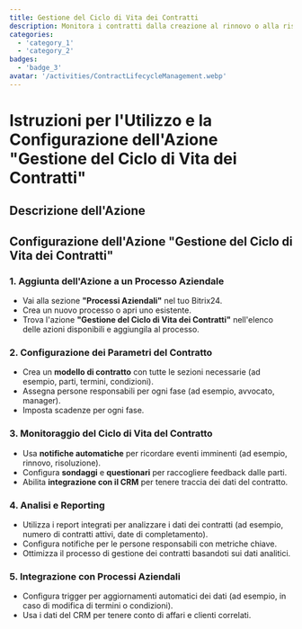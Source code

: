 ```yaml
---
title: Gestione del Ciclo di Vita dei Contratti
description: Monitora i contratti dalla creazione al rinnovo o alla risoluzione.
categories: 
  - 'category_1'
  - 'category_2'
badges: 
  - 'badge_3'
avatar: '/activities/ContractLifecycleManagement.webp'
---
```


# Istruzioni per l'Utilizzo e la Configurazione dell'Azione "Gestione del Ciclo di Vita dei Contratti"

## Descrizione dell'Azione

## **Configurazione dell'Azione "Gestione del Ciclo di Vita dei Contratti"**

### 1. Aggiunta dell'Azione a un Processo Aziendale
- Vai alla sezione **"Processi Aziendali"** nel tuo Bitrix24.
- Crea un nuovo processo o apri uno esistente.
- Trova l'azione **"Gestione del Ciclo di Vita dei Contratti"** nell'elenco delle azioni disponibili e aggiungila al processo.

### 2. Configurazione dei Parametri del Contratto
- Crea un **modello di contratto** con tutte le sezioni necessarie (ad esempio, parti, termini, condizioni).
- Assegna persone responsabili per ogni fase (ad esempio, avvocato, manager).
- Imposta scadenze per ogni fase.

### 3. Monitoraggio del Ciclo di Vita del Contratto
- Usa **notifiche automatiche** per ricordare eventi imminenti (ad esempio, rinnovo, risoluzione).
- Configura **sondaggi** e **questionari** per raccogliere feedback dalle parti.
- Abilita **integrazione con il CRM** per tenere traccia dei dati del contratto.

### 4. Analisi e Reporting
- Utilizza i report integrati per analizzare i dati dei contratti (ad esempio, numero di contratti attivi, date di completamento).
- Configura notifiche per le persone responsabili con metriche chiave.
- Ottimizza il processo di gestione dei contratti basandoti sui dati analitici.

### 5. Integrazione con Processi Aziendali
- Configura trigger per aggiornamenti automatici dei dati (ad esempio, in caso di modifica di termini o condizioni).
- Usa i dati del CRM per tenere conto di affari e clienti correlati.